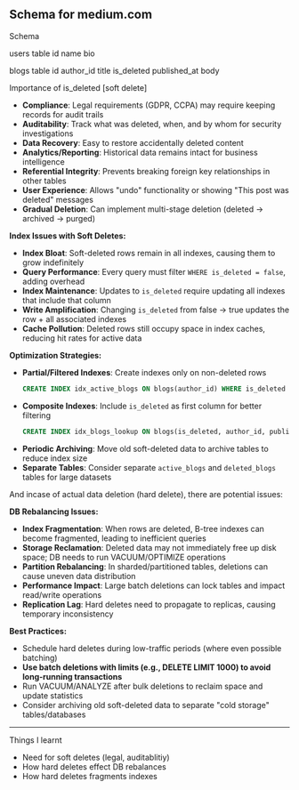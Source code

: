 ## Schema for medium.com

Schema

users table
    id
    name
    bio


blogs table
    id
    author_id
    title
    is_deleted
    published_at
    body

Importance of is_deleted [soft delete]
- **Compliance**: Legal requirements (GDPR, CCPA) may require keeping records for audit trails
- **Auditability**: Track what was deleted, when, and by whom for security investigations
- **Data Recovery**: Easy to restore accidentally deleted content
- **Analytics/Reporting**: Historical data remains intact for business intelligence
- **Referential Integrity**: Prevents breaking foreign key relationships in other tables
- **User Experience**: Allows "undo" functionality or showing "This post was deleted" messages
- **Gradual Deletion**: Can implement multi-stage deletion (deleted → archived → purged)

**Index Issues with Soft Deletes:**
- **Index Bloat**: Soft-deleted rows remain in all indexes, causing them to grow indefinitely
- **Query Performance**: Every query must filter `WHERE is_deleted = false`, adding overhead
- **Index Maintenance**: Updates to `is_deleted` require updating all indexes that include that column
- **Write Amplification**: Changing `is_deleted` from false → true updates the row + all associated indexes
- **Cache Pollution**: Deleted rows still occupy space in index caches, reducing hit rates for active data

**Optimization Strategies:**
- **Partial/Filtered Indexes**: Create indexes only on non-deleted rows
  ```sql
  CREATE INDEX idx_active_blogs ON blogs(author_id) WHERE is_deleted = false;
  ```
- **Composite Indexes**: Include `is_deleted` as first column for better filtering
  ```sql
  CREATE INDEX idx_blogs_lookup ON blogs(is_deleted, author_id, published_at);
  ```
- **Periodic Archiving**: Move old soft-deleted data to archive tables to reduce index size
- **Separate Tables**: Consider separate `active_blogs` and `deleted_blogs` tables for large datasets


And incase of actual data deletion (hard delete), there are potential issues:

**DB Rebalancing Issues:**
- **Index Fragmentation**: When rows are deleted, B-tree indexes can become fragmented, leading to inefficient queries
- **Storage Reclamation**: Deleted data may not immediately free up disk space; DB needs to run VACUUM/OPTIMIZE operations
- **Partition Rebalancing**: In sharded/partitioned tables, deletions can cause uneven data distribution
- **Performance Impact**: Large batch deletions can lock tables and impact read/write operations
- **Replication Lag**: Hard deletes need to propagate to replicas, causing temporary inconsistency

**Best Practices:**
- Schedule hard deletes during low-traffic periods (where even possible batching)
- **Use batch deletions with limits (e.g., DELETE LIMIT 1000) to avoid long-running transactions**
- Run VACUUM/ANALYZE after bulk deletions to reclaim space and update statistics
- Consider archiving old soft-deleted data to separate "cold storage" tables/databases

------
Things I learnt
- Need for soft deletes (legal, auditablitiy)
- How hard deletes effect DB rebalances
- How hard deletes fragments indexes

